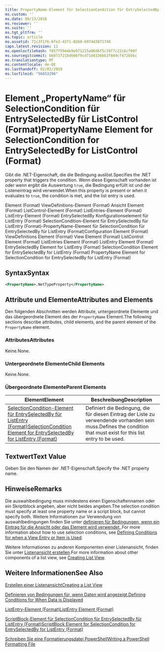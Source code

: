 ```yaml
---
title: PropertyName-Element für SelectionCondition für EntrySelectedBy für ListControl (Format) | Microsoft-Dokumentation
ms.custom: ''
ms.date: 09/13/2016
ms.reviewer: ''
ms.suite: ''
ms.tgt_pltfrm: ''
ms.topic: article
ms.assetid: 71c3f1f6-6fe2-42f1-8260-6974d3871748
caps.latest.revision: 11
ms.openlocfilehash: f857f5944b9e971215a06d6f5c39f7c22c6cf99f
ms.sourcegitcommit: b6871f21bd666f9cd71dd336bb3f844cf472b56c
ms.translationtype: MT
ms.contentlocale: de-DE
ms.lasthandoff: 02/03/2019
ms.locfileid: "56853296"
---
```

# <a name="propertyname-element-for-selectioncondition-for-entryselectedby-for-listcontrol-format"></a><span data-ttu-id="bd517-102">Element „PropertyName“ für SelectionCondition für EntrySelectedBy für ListControl (Format)</span><span class="sxs-lookup"><span data-stu-id="bd517-102">PropertyName Element for SelectionCondition for EntrySelectedBy for ListControl (Format)</span></span>

<span data-ttu-id="bd517-103">Gibt die .NET-Eigenschaft, die die Bedingung auslöst.</span><span class="sxs-lookup"><span data-stu-id="bd517-103">Specifies the .NET property that triggers the condition.</span></span> <span data-ttu-id="bd517-104">Wenn diese Eigenschaft vorhanden ist oder wenn ergibt die Auswertung `true`, die Bedingung erfüllt ist und der Listeneintrag wird verwendet.</span><span class="sxs-lookup"><span data-stu-id="bd517-104">When this property is present or when it evaluates to `true`, the condition is met, and the list entry is used.</span></span>

<span data-ttu-id="bd517-105">Element (Format) ViewDefinitions-Element (Format) Ansicht Element (Format) ListControl-Element (Format) ListEntries-Element (Format) ListEntry-Element (Format) EntrySelectedBy Konfigurationselement für ListEntry (Format) SelectionCondition-Element für EntrySelectedBy für ListEntry (Format)-PropertyName-Element für SelectionCondition für EmtrySelectedBy für ListEntry (Format)</span><span class="sxs-lookup"><span data-stu-id="bd517-105">Configuration Element (Format) ViewDefinitions Element (Format) View Element (Format) ListControl Element (Format) ListEntries Element (Format) ListEntry Element (Format) EntrySelectedBy Element for ListEntry (Format) SelectionCondition Element for EntrySelectedBy for ListEntry (Format) PropertyName Element for SelectionCondition for EmtrySelectedBy for ListEntry (Format)</span></span>

## <a name="syntax"></a><span data-ttu-id="bd517-106">Syntax</span><span class="sxs-lookup"><span data-stu-id="bd517-106">Syntax</span></span>

```xml
<PropertyName>.NetTypeProperty</PropertyName>
```

## <a name="attributes-and-elements"></a><span data-ttu-id="bd517-107">Attribute und Elemente</span><span class="sxs-lookup"><span data-stu-id="bd517-107">Attributes and Elements</span></span>

<span data-ttu-id="bd517-108">Den folgenden Abschnitten werden Attribute, untergeordnete Elemente und das übergeordnete Element des der `PropertyName` Element.</span><span class="sxs-lookup"><span data-stu-id="bd517-108">The following sections describe attributes, child elements, and the parent element of the `PropertyName` element.</span></span>

### <a name="attributes"></a><span data-ttu-id="bd517-109">Attributes</span><span class="sxs-lookup"><span data-stu-id="bd517-109">Attributes</span></span>

<span data-ttu-id="bd517-110">Keine.</span><span class="sxs-lookup"><span data-stu-id="bd517-110">None.</span></span>

### <a name="child-elements"></a><span data-ttu-id="bd517-111">Untergeordnete Elemente</span><span class="sxs-lookup"><span data-stu-id="bd517-111">Child Elements</span></span>

<span data-ttu-id="bd517-112">Keine.</span><span class="sxs-lookup"><span data-stu-id="bd517-112">None.</span></span>

### <a name="parent-elements"></a><span data-ttu-id="bd517-113">Übergeordnete Elemente</span><span class="sxs-lookup"><span data-stu-id="bd517-113">Parent Elements</span></span>

|<span data-ttu-id="bd517-114">Element</span><span class="sxs-lookup"><span data-stu-id="bd517-114">Element</span></span>|<span data-ttu-id="bd517-115">Beschreibung</span><span class="sxs-lookup"><span data-stu-id="bd517-115">Description</span></span>|
|-------------|-----------------|
|[<span data-ttu-id="bd517-116">SelectionCondition-Element für EntrySelectedBy für ListEntry (Format)</span><span class="sxs-lookup"><span data-stu-id="bd517-116">SelectionCondition Element for EntrySelectedBy for ListEntry (Format)</span></span>](./selectioncondition-element-for-entryselectedby-for-listcontrol-format.md)|<span data-ttu-id="bd517-117">Definiert die Bedingung, die für diesen Eintrag der Liste zu verwendende vorhanden sein muss.</span><span class="sxs-lookup"><span data-stu-id="bd517-117">Defines the condition that must exist for this list entry to be used.</span></span>|

## <a name="text-value"></a><span data-ttu-id="bd517-118">Textwert</span><span class="sxs-lookup"><span data-stu-id="bd517-118">Text Value</span></span>

<span data-ttu-id="bd517-119">Geben Sie den Namen der .NET-Eigenschaft.</span><span class="sxs-lookup"><span data-stu-id="bd517-119">Specify the .NET property name.</span></span>

## <a name="remarks"></a><span data-ttu-id="bd517-120">Hinweise</span><span class="sxs-lookup"><span data-stu-id="bd517-120">Remarks</span></span>

<span data-ttu-id="bd517-121">Die auswahlbedingung muss mindestens einen Eigenschaftennamen oder ein Skriptblock angeben, aber nicht beides angeben.</span><span class="sxs-lookup"><span data-stu-id="bd517-121">The selection condition must specify at least one property name or a script block, but cannot specify both.</span></span> <span data-ttu-id="bd517-122">Weitere Informationen zur Verwendung von auswahlbedingungen finden Sie unter [definieren für Bedingungen, wenn ein Eintrag für die Ansicht oder das Element wird verwendet,](./defining-conditions-for-displaying-data.md).</span><span class="sxs-lookup"><span data-stu-id="bd517-122">For more information about how to use selection conditions, see [Defining Conditions for when a View Entry or Item is Used](./defining-conditions-for-displaying-data.md).</span></span>

<span data-ttu-id="bd517-123">Weitere Informationen zu anderen Komponenten einer Listenansicht, finden Sie unter [Listenansicht erstellen](./creating-a-list-view.md).</span><span class="sxs-lookup"><span data-stu-id="bd517-123">For more information about other components of a list view, see [Creating List View](./creating-a-list-view.md).</span></span>

## <a name="see-also"></a><span data-ttu-id="bd517-124">Weitere Informationen</span><span class="sxs-lookup"><span data-stu-id="bd517-124">See Also</span></span>

[<span data-ttu-id="bd517-125">Erstellen einer Listenansicht</span><span class="sxs-lookup"><span data-stu-id="bd517-125">Creating a List View</span></span>](./creating-a-list-view.md)

[<span data-ttu-id="bd517-126">Definieren von Bedingungen für, wenn Daten wird angezeigt.</span><span class="sxs-lookup"><span data-stu-id="bd517-126">Defining Conditions for When Data is Displayed</span></span>](./defining-conditions-for-displaying-data.md)

[<span data-ttu-id="bd517-127">ListEntry-Element (Format)</span><span class="sxs-lookup"><span data-stu-id="bd517-127">ListEntry Element (Format)</span></span>](./listentry-element-for-listcontrol-format.md)

[<span data-ttu-id="bd517-128">ScriptBlock-Element für SelectionCondition für EntrySelectedBy für ListEntry (Format)</span><span class="sxs-lookup"><span data-stu-id="bd517-128">ScriptBlock Element for SelectionCondition for EntrySelectedBy for ListEntry (Format)</span></span>](./scriptblock-element-for-selectioncondition-for-entryselectedby-for-listcontrol-format.md)

[<span data-ttu-id="bd517-129">Schreiben Sie eine Formatierungsdatei PowerShell</span><span class="sxs-lookup"><span data-stu-id="bd517-129">Writing a PowerShell Formatting File</span></span>](./writing-a-powershell-formatting-file.md)
